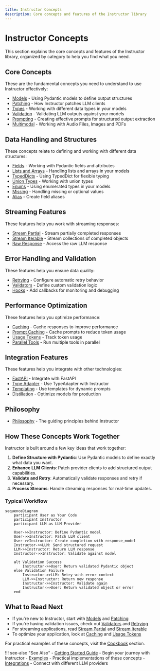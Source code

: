 ```yaml
---
title: Instructor Concepts
description: Core concepts and features of the Instructor library
---
```


# Instructor Concepts

This section explains the core concepts and features of the Instructor library, organized by category to help you find what you need.

## Core Concepts

These are the fundamental concepts you need to understand to use Instructor effectively:

- [Models](./models.md) - Using Pydantic models to define output structures
- [Patching](./patching.md) - How Instructor patches LLM clients
- [Types](./types.md) - Working with different data types in your models
- [Validation](./validation.md) - Validating LLM outputs against your models
- [Prompting](./prompting.md) - Creating effective prompts for structured output extraction
- [Multimodal](./multimodal.md) - Working with Audio Files, Images and PDFs

## Data Handling and Structures

These concepts relate to defining and working with different data structures:

- [Fields](./fields.md) - Working with Pydantic fields and attributes
- [Lists and Arrays](./lists.md) - Handling lists and arrays in your models
- [TypedDicts](./typeddicts.md) - Using TypedDict for flexible typing
- [Union Types](./unions.md) - Working with union types
- [Enums](./enums.md) - Using enumerated types in your models
- [Missing](./maybe.md) - Handling missing or optional values
- [Alias](./alias.md) - Create field aliases

## Streaming Features

These features help you work with streaming responses:

- [Stream Partial](./partial.md) - Stream partially completed responses
- [Stream Iterable](./iterable.md) - Stream collections of completed objects
- [Raw Response](./raw_response.md) - Access the raw LLM response

## Error Handling and Validation

These features help you ensure data quality:

- [Retrying](./retrying.md) - Configure automatic retry behavior
- [Validators](./reask_validation.md) - Define custom validation logic
- [Hooks](./hooks.md) - Add callbacks for monitoring and debugging

## Performance Optimization

These features help you optimize performance:

- [Caching](./caching.md) - Cache responses to improve performance
- [Prompt Caching](./prompt_caching.md) - Cache prompts to reduce token usage
- [Usage Tokens](./usage.md) - Track token usage
- [Parallel Tools](./parallel.md) - Run multiple tools in parallel

## Integration Features

These features help you integrate with other technologies:

- [FastAPI](./fastapi.md) - Integrate with FastAPI
- [Type Adapter](./typeadapter.md) - Use TypeAdapter with Instructor
- [Templating](./templating.md) - Use templates for dynamic prompts
- [Distillation](./distillation.md) - Optimize models for production

## Philosophy

- [Philosophy](./philosophy.md) - The guiding principles behind Instructor

## How These Concepts Work Together

Instructor is built around a few key ideas that work together:

1. **Define Structure with Pydantic**: Use Pydantic models to define exactly what data you want.
2. **Enhance LLM Clients**: Patch provider clients to add structured output capabilities.
3. **Validate and Retry**: Automatically validate responses and retry if necessary.
4. **Process Streams**: Handle streaming responses for real-time updates.

### Typical Workflow

```mermaid
sequenceDiagram
    participant User as Your Code
    participant Instructor
    participant LLM as LLM Provider

    User->>Instructor: Define Pydantic model
    User->>Instructor: Patch LLM client
    User->>Instructor: Create completion with response_model
    Instructor->>LLM: Send structured request
    LLM->>Instructor: Return LLM response
    Instructor->>Instructor: Validate against model

    alt Validation Success
        Instructor->>User: Return validated Pydantic object
    else Validation Failure
        Instructor->>LLM: Retry with error context
        LLM->>Instructor: Return new response
        Instructor->>Instructor: Validate again
        Instructor->>User: Return validated object or error
    end
```

## What to Read Next

- If you're new to Instructor, start with [Models](./models.md) and [Patching](./patching.md)
- If you're having validation issues, check out [Validators](./reask_validation.md) and [Retrying](./retrying.md)
- For streaming applications, read [Stream Partial](./partial.md) and [Stream Iterable](./iterable.md)
- To optimize your application, look at [Caching](./caching.md) and [Usage Tokens](./usage.md)

For practical examples of these concepts, visit the [Cookbook](../examples/index.md) section.

!!! see-also "See Also"
    - [Getting Started Guide](../getting-started.md) - Begin your journey with Instructor
    - [Examples](../examples/index.md) - Practical implementations of these concepts
    - [Integrations](../integrations/index.md) - Connect with different LLM providers
